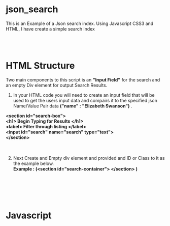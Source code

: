 # json_search
This is an Example of a Json search index.
Using Javascript CSS3 and HTML, I have create a simple 
search index 
<br />
<br />
<br />
<br />

# HTML Structure
Two main components to this script is an <strong>"Input Field"</strong> for the search and an empty Div element for output Search Results.
<br />
1. In your HTML code you will need to create an input field that will be used to get the users input data and compairs it to 
the specified json Name/Value Pair data <strong>("name" : "Elizabeth Swanson") </strong>.
<strong>  
&lt;section id=&quot;search-box&quot;&gt;<br />
&lt;h1&gt; Begin Typing for Results &lt;/h1&gt;<br />
&lt;label&gt; Filter through listing &lt;/label&gt;<br />
&lt;input id=&quot;search&quot; name=&quot;search&quot; type=&quot;text&quot;&gt;<br />
&lt;/section&gt;
</strong>
<br />
<br />
<br />


2. Next Create and Empty div element and provided and ID or Class to it as the example below.<br />
<strong> Example : (&lt;section id=&quot;search-container&quot;&gt; &lt;/section&gt;
)</strong>
<br />
<br />
<br />
<br />

# Javascript




